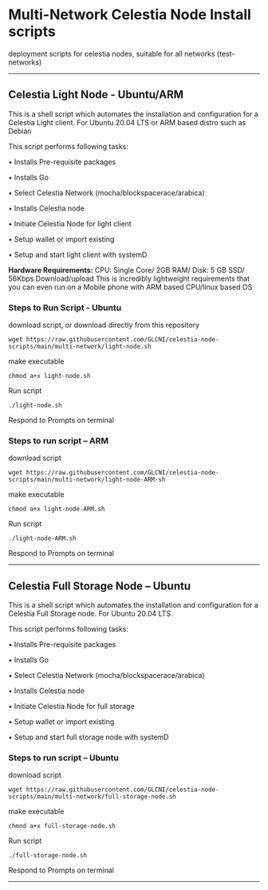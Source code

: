 # Multi-Network Celestia Node Install scripts

deployment scripts for celestia nodes, suitable for all networks (test-networks)

---------------
## Celestia Light Node - Ubuntu/ARM

This is a shell script which automates the installation and configuration for a Celestia Light client. 
For Ubuntu 20.04 LTS or ARM based distro such as Debian 

This script performs following tasks:

•	Installs Pre-requisite packages

•	Installs Go

•	Select Celestia Network (mocha/blockspacerace/arabica)

•	Installs Celestia node

•	Initiate Celestia Node for light client

•	Setup wallet or import existing

•	Setup and start light client with systemD

**Hardware Requirements:** CPU: Single Core/ 2GB RAM/ Disk: 5 GB SSD/ 56Kbps Download/upload This is incredibly lightweight requirements that you can even run on a Mobile phone with ARM based CPU/linux based OS 

### Steps to Run Script - Ubuntu 
download script, or download directly from this repository
```
wget https://raw.githubusercontent.com/GLCNI/celestia-node-scripts/main/multi-network/light-node.sh
```

make executable
```
chmod a+x light-node.sh
```
Run script
```
./light-node.sh
```
Respond to Prompts on terminal

### Steps to run script – ARM 

download script
```
wget https://raw.githubusercontent.com/GLCNI/celestia-node-scripts/main/multi-network/light-node-ARM-sh
```
make executable
```
chmod a+x light-node-ARM.sh
```
Run script
```
./light-node-ARM.sh
```
Respond to Prompts on terminal

--------------------------------------------------------------------------------------------------------------------
## Celestia Full Storage Node – Ubuntu

This is a shell script which automates the installation and configuration for a Celestia Full Storage node. 
For Ubuntu 20.04 LTS.

This script performs following tasks:

•	Installs Pre-requisite packages

•	Installs Go

•	Select Celestia Network (mocha/blockspacerace/arabica)

•	Installs Celestia node

•	Initiate Celestia Node for full storage

•	Setup wallet or import existing

•	Setup and start full storage node with systemD

### Steps to run script – Ubuntu
download script
```
wget https://raw.githubusercontent.com/GLCNI/celestia-node-scripts/main/multi-network/full-storage-node.sh
```

make executable
```
chmod a+x full-storage-node.sh
```
Run script
```
./full-storage-node.sh
```
Respond to Prompts on terminal

--------------------------------------------------------------------------------------------------------------------

